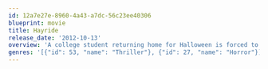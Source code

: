 ```yaml
---
id: 12a7e27e-8960-4a43-a7dc-56c23ee40306
blueprint: movie
title: Hayride
release_date: '2012-10-13'
overview: 'A college student returning home for Halloween is forced to face his childhood fears when an escaped killer takes refuge in his family''s "Haunted Hayride".'
genres: '[{"id": 53, "name": "Thriller"}, {"id": 27, "name": "Horror"}]'
---
```

